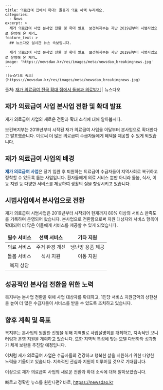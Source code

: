     ---
    title: 의료급여 집에서 확대! 돌봄과 의료 혜택 누리세요.
    categories:
      - News
    excerpt: >
      재가 의료급여 사업 본사업 전환 및 확대 발표  보건복지부는 지난 2019년부터 시범사업으로 운영해 온 재가…
    feature_text: >
      ## 뉴스다오 실시간 뉴스 속보입니다.
    
      재가 의료급여 사업 본사업 전환 및 확대 발표  보건복지부는 지난 2019년부터 시범사업으로 운영해 온 재가…
    image: 'https://newsdao.kr/res/images/meta/newsdao_breakingnews.jpg'
    ---
    
    ![뉴스다오 속보](httpss://newsdao.kr/res/images/meta/newsdao_breakingnews.jpg)

<p>출처: <a href="httpss://newsdao.kr/4543" rel="dofollow">재가 의료급여 전국 확대 집에서 돌봄과 의료받기</a> | 뉴스다오</p>

<h2 data-ke-size="size26">재가 의료급여 사업 본사업 전환 및 확대 발표</h2>
재가 의료급여 사업의 새로운 전환과 확대 소식에 대해 알아봅시다.

<p data-ke-size="size16">보건복지부는 2019년부터 시작된 재가 의료급여 사업을 이달부터 본사업으로 확대한다고 발표했습니다. 이로써 더 많은 의료급여 수급자들에게 혜택을 제공할 수 있게 되었습니다.</p>

<h2 data-ke-size="size24">재가 의료급여 사업의 배경</h2>
<b><span style="color: #1a5490;">재가 의료급여 사업</span></b>은 장기 입원 후 퇴원하는 의료급여 수급자들이 지역사회로 복귀하고 정착할 수 있도록 돕는 사업입니다. 환자들에게 의료 서비스 뿐만 아니라 돌봄, 식사, 이동 지원 등 다양한 서비스를 제공하여 생활의 질을 향상시키고 있습니다.

<h2 data-ke-size="size24">시범사업에서 본사업으로 전환</h2>
재가 의료급여 시범사업은 2019년부터 시작되어 현재까지 80% 이상의 서비스 만족도를 기록하며 운영되어 왔습니다. 본사업으로 전환함으로써 지원 대상자와 서비스 항목이 확대되어 더 많은 이들에게 서비스를 제공할 수 있게 되었습니다.

<table>
<thead>
<tr>
<td style="text-align: center; height: 17px;"><b>필수 서비스</b></td>
<td style="text-align: center; height: 17px;"><b>선택 서비스</b></td>
<td style="text-align: center; height: 17px;"><b>기타 지원</b></td>
</tr>
</thead>
<tbody>
<tr>
<td style="text-align: center; height: 17px;">의료 서비스</td>
<td style="text-align: center; height: 17px;">주거 환경 개선</td>
<td style="text-align: center; height: 17px;">냉난방 용품 제공</td>
</tr>
<tr>
<td style="text-align: center; height: 17px;">돌봄 서비스</td>
<td style="text-align: center; height: 17px;">식사 지원</td>
<td style="text-align: center; height: 17px;">이동 지원</td>
</tr>
<tr>
<td style="text-align: center; height: 17px;">복지 상담</td>
<td style="text-align: center; height: 17px;"></td>
<td style="text-align: center; height: 17px;"></td>
</tr>
</tbody>
</table>

<h2 data-ke-size="size24">성공적인 본사업 전환을 위한 노력</h2>
복지부는 본사업 전환을 위해 사업 대상자를 확대하고, 1인당 서비스 지원금액의 상한선을 높여 더 많은 수급자들이 서비스를 받을 수 있도록 조치하고 있습니다.

<h2 data-ke-size="size24">향후 계획 및 목표</h2>
복지부는 본사업의 원활한 진행을 위해 지역별로 사업설명회를 개최하고, 지속적인 모니터링과 운영 지원을 계획하고 있습니다. 또한 지역적 특성에 맞는 모델 다변화와 성과평가 체계 보완을 추진할 예정입니다.

이처럼 재가 의료급여 사업은 수급자들의 건강하고 행복한 삶을 지원하기 위한 다양한 노력을 기울이고 있습니다. 지속적인 관심과 지원이 이루어질 것으로 기대됩니다.

이상으로 재가 의료급여 사업의 새로운 전환과 확대 소식에 대해 알아보았습니다. 

빠르고 정확한 뉴스를 원한다면? 바로, <a href="httpss://newsdao.kr" rel="dofollow">httpss://newsdao.kr</a>


    